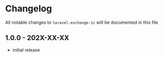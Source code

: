 # Changelog

All notable changes to `laravel-exchange-1c` will be documented in this file

## 1.0.0 - 202X-XX-XX

-   initial release
